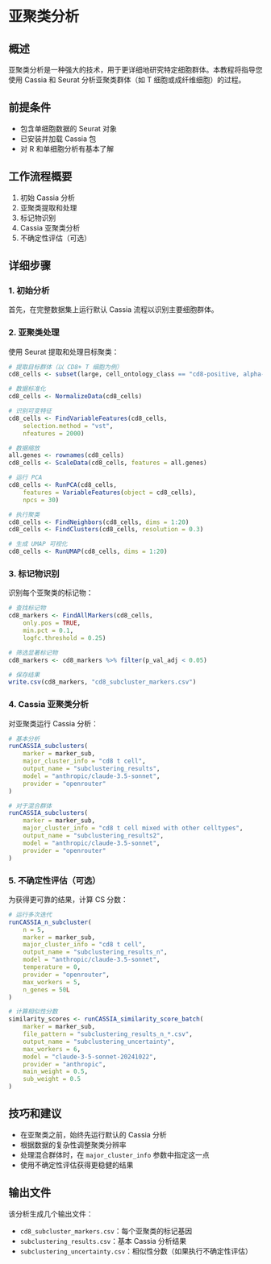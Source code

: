 # 亚聚类分析

## 概述
亚聚类分析是一种强大的技术，用于更详细地研究特定细胞群体。本教程将指导您使用 Cassia 和 Seurat 分析亚聚类群体（如 T 细胞或成纤维细胞）的过程。

## 前提条件
- 包含单细胞数据的 Seurat 对象
- 已安装并加载 Cassia 包
- 对 R 和单细胞分析有基本了解

## 工作流程概要
1. 初始 Cassia 分析
2. 亚聚类提取和处理
3. 标记物识别
4. Cassia 亚聚类分析
5. 不确定性评估（可选）

## 详细步骤

### 1. 初始分析
首先，在完整数据集上运行默认 Cassia 流程以识别主要细胞群体。

### 2. 亚聚类处理
使用 Seurat 提取和处理目标聚类：

```r
# 提取目标群体（以 CD8+ T 细胞为例）
cd8_cells <- subset(large, cell_ontology_class == "cd8-positive, alpha-beta t cell")

# 数据标准化
cd8_cells <- NormalizeData(cd8_cells)

# 识别可变特征
cd8_cells <- FindVariableFeatures(cd8_cells, 
    selection.method = "vst", 
    nfeatures = 2000)

# 数据缩放
all.genes <- rownames(cd8_cells)
cd8_cells <- ScaleData(cd8_cells, features = all.genes)

# 运行 PCA
cd8_cells <- RunPCA(cd8_cells, 
    features = VariableFeatures(object = cd8_cells),
    npcs = 30)

# 执行聚类
cd8_cells <- FindNeighbors(cd8_cells, dims = 1:20)
cd8_cells <- FindClusters(cd8_cells, resolution = 0.3)

# 生成 UMAP 可视化
cd8_cells <- RunUMAP(cd8_cells, dims = 1:20)
```

### 3. 标记物识别
识别每个亚聚类的标记物：

```r
# 查找标记物
cd8_markers <- FindAllMarkers(cd8_cells,
    only.pos = TRUE,
    min.pct = 0.1,
    logfc.threshold = 0.25)

# 筛选显著标记物
cd8_markers <- cd8_markers %>% filter(p_val_adj < 0.05)

# 保存结果
write.csv(cd8_markers, "cd8_subcluster_markers.csv")
```

### 4. Cassia 亚聚类分析
对亚聚类运行 Cassia 分析：

```r
# 基本分析
runCASSIA_subclusters(
    marker = marker_sub,
    major_cluster_info = "cd8 t cell",
    output_name = "subclustering_results",
    model = "anthropic/claude-3.5-sonnet",
    provider = "openrouter"
)

# 对于混合群体
runCASSIA_subclusters(
    marker = marker_sub,
    major_cluster_info = "cd8 t cell mixed with other celltypes",
    output_name = "subclustering_results2",
    model = "anthropic/claude-3.5-sonnet",
    provider = "openrouter"
)
```

### 5. 不确定性评估（可选）
为获得更可靠的结果，计算 CS 分数：

```r
# 运行多次迭代
runCASSIA_n_subcluster(
    n = 5,
    marker = marker_sub,
    major_cluster_info = "cd8 t cell",
    output_name = "subclustering_results_n",
    model = "anthropic/claude-3.5-sonnet",
    temperature = 0,
    provider = "openrouter",
    max_workers = 5,
    n_genes = 50L
)

# 计算相似性分数
similarity_scores <- runCASSIA_similarity_score_batch(
    marker = marker_sub,
    file_pattern = "subclustering_results_n_*.csv",
    output_name = "subclustering_uncertainty",
    max_workers = 6,
    model = "claude-3-5-sonnet-20241022",
    provider = "anthropic",
    main_weight = 0.5,
    sub_weight = 0.5
)
```

## 技巧和建议
- 在亚聚类之前，始终先运行默认的 Cassia 分析
- 根据数据的复杂性调整聚类分辨率
- 处理混合群体时，在 `major_cluster_info` 参数中指定这一点
- 使用不确定性评估获得更稳健的结果

## 输出文件
该分析生成几个输出文件：
- `cd8_subcluster_markers.csv`：每个亚聚类的标记基因
- `subclustering_results.csv`：基本 Cassia 分析结果
- `subclustering_uncertainty.csv`：相似性分数（如果执行不确定性评估）